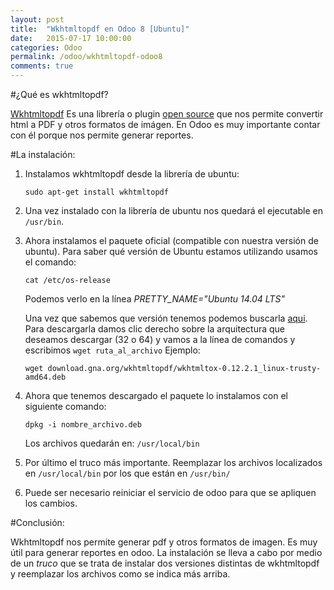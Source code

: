 ```yaml
---
layout: post
title:  "Wkhtmltopdf en Odoo 8 [Ubuntu]"
date:   2015-07-17 10:00:00
categories: Odoo
permalink: /odoo/wkhtmltopdf-odoo8
comments: true
---
```

#¿Qué es wkhtmltopdf?

[Wkhtmltopdf][wkthtmltopdf] Es una librería o plugin [open source][opensource] que nos permite convertir html
 a PDF y otros formatos de imágen. En Odoo es muy importante contar con él porque nos permite generar reportes.

#La instalación:

  1. Instalamos wkhtmltopdf desde la librería de ubuntu:

     `sudo apt-get install wkhtmltopdf`

  2. Una vez instalado con la librería de ubuntu nos quedará el ejecutable en `/usr/bin`.

  3. Ahora instalamos el paquete oficial (compatible con nuestra versión de ubuntu). Para saber qué versión de Ubuntu estamos utilizando
     usamos el comando:

     `cat /etc/os-release`

     Podemos verlo en la línea *PRETTY_NAME="Ubuntu 14.04 LTS"*

     Una vez que sabemos que versión tenemos podemos buscarla [aqui][descargas]. Para descargarla damos clic derecho sobre la arquitectura
     que deseamos descargar (32 o 64) y vamos a la línea de comandos y escribimos `wget ruta_al_archivo` Ejemplo:

     `wget download.gna.org/wkhtmltopdf/wkhtmltox-0.12.2.1_linux-trusty-amd64.deb`

  4. Ahora que tenemos descargado el paquete lo instalamos con el siguiente comando:

      `dpkg -i nombre_archivo.deb`

     Los archivos quedarán en: `/usr/local/bin`

  5. Por último el truco más importante. Reemplazar los archivos localizados en `/usr/local/bin` por los que están en
    `/usr/bin/`

  6. Puede ser necesario reiniciar el servicio de odoo para que se apliquen los cambios.

#Conclusión:

  Wkhtmltopdf nos permite generar pdf y otros formatos de imagen. Es muy útil para generar reportes en odoo. La instalación se lleva a cabo
  por medio de un *truco* que se trata de instalar dos versiones distintas de wkhtmltopdf y reemplazar los archivos como se indica más arriba.



[opensource]:     https://es.wikipedia.org/wiki/C%C3%B3digo_abierto
[wkthtmltopdf]:   http://wkhtmltopdf.org/
[descargas]:      http://wkhtmltopdf.org/downloads.html

